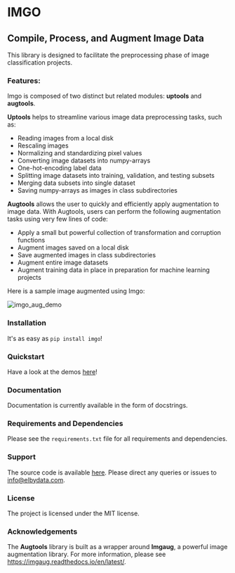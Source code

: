 # IMGO

## Compile, Process, and Augment Image Data

This library is designed to facilitate the preprocessing phase of image classification projects. 

### Features:

Imgo is composed of two distinct but related modules: **uptools** and **augtools**.

**Uptools** helps to streamline various image data preprocessing tasks, such as:

 - Reading images from a local disk
 - Rescaling images
 - Normalizing and standardizing pixel values
 - Converting image datasets into numpy-arrays
 - One-hot-encoding label data
 - Splitting image datasets into training, validation, and testing subsets
 - Merging data subsets into single dataset
 - Saving numpy-arrays as images in class subdirectories
 
**Augtools** allows the user to quickly and efficiently apply augmentation to image data. With Augtools, users can perform the following augmentation tasks using very few lines of code:

 - Apply a small but powerful collection of transformation and corruption functions
 - Augment images saved on a local disk
 - Save augmented images in class subdirectories
 - Augment entire image datasets
 - Augment training data in place in preparation for machine learning projects
 
Here is a sample image augmented using Imgo:

![imgo_aug_demo](aux/imgo_aug_demo.jpg)

### Installation

It's as easy as `pip install imgo`!

### Quickstart

Have a look at the demos [here](https://github.com/elbydata/imgo/tree/master/demos)!

### Documentation

Documentation is currently available in the form of docstrings.

### Requirements and Dependencies

Please see the `requirements.txt` file for all requirements and dependencies.
 
### Support

The source code is available [here](https://github.com/elbydata/imgo/tree/master/imgo).
Please direct any queries or issues to info@elbydata.com.

### License

The project is licensed under the MIT license.

### Acknowledgements

The **Augtools** library is built as a wrapper around **Imgaug**, a powerful image augmentation library. For more information, please see https://imgaug.readthedocs.io/en/latest/.